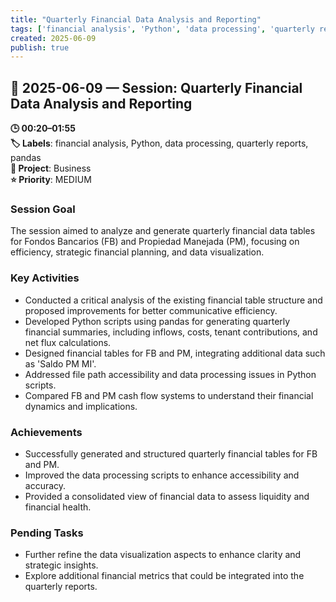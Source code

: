 ```yaml
---
title: "Quarterly Financial Data Analysis and Reporting"
tags: ['financial analysis', 'Python', 'data processing', 'quarterly reports', 'pandas']
created: 2025-06-09
publish: true
---
```


## 📅 2025-06-09 — Session: Quarterly Financial Data Analysis and Reporting

**🕒 00:20–01:55**  
**🏷️ Labels**: financial analysis, Python, data processing, quarterly reports, pandas  
**📂 Project**: Business  
**⭐ Priority**: MEDIUM  


### Session Goal
The session aimed to analyze and generate quarterly financial data tables for Fondos Bancarios (FB) and Propiedad Manejada (PM), focusing on efficiency, strategic financial planning, and data visualization.

### Key Activities
- Conducted a critical analysis of the existing financial table structure and proposed improvements for better communicative efficiency.
- Developed Python scripts using pandas for generating quarterly financial summaries, including inflows, costs, tenant contributions, and net flux calculations.
- Designed financial tables for FB and PM, integrating additional data such as 'Saldo PM MI'.
- Addressed file path accessibility and data processing issues in Python scripts.
- Compared FB and PM cash flow systems to understand their financial dynamics and implications.

### Achievements
- Successfully generated and structured quarterly financial tables for FB and PM.
- Improved the data processing scripts to enhance accessibility and accuracy.
- Provided a consolidated view of financial data to assess liquidity and financial health.

### Pending Tasks
- Further refine the data visualization aspects to enhance clarity and strategic insights.
- Explore additional financial metrics that could be integrated into the quarterly reports.
